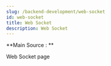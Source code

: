 ```yaml
---
slug: /backend-development/web-socket
id: web-socket
title: Web Socket
description: Web Socket
---
```


**Main Source : **

Web Socket page
